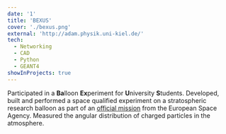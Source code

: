 ```yaml
---
date: '1'
title: 'BEXUS'
cover: './bexus.png'
external: 'http://adam.physik.uni-kiel.de/'
tech:
  - Networking
  - CAD
  - Python
  - GEANT4
showInProjects: true
---
```


Participated in a **Ba**lloon **Ex**periment for **U**niversity **S**tudents. Developed, built and performed a space qualified experiment on a stratospheric research balloon as part of an [official mission](http://rexusbexus.net/) from the European Space Agency. Measured the angular distribution of charged particles in the atmosphere.
